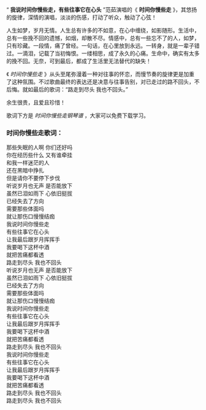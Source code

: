 

“ **我说时间你慢些走，有些往事它在心头** ”范茹演唱的《 **时间你慢些走** 》，其悠扬的旋律，深情的演唱，淡淡的伤感，打动了听众，触动了心弦！

人生如梦，岁月无情。人生总有许多的不如意，在心中缠绕，如影随形。生活中，总有一些挽不回的遗憾，如烟，却散不尽。情感中，总有一些忘不了的人，如梦，只有珍藏。一段情，痛了曾经。一句话，在心里放到永远。一转身，就是一辈子错过。一滴泪，记载了当初悔恨。一缕相思，成了永久的心痛。生命中，确实有太多的挽不回。无奈，可到最后，都成了生活里无法替代的缺失！

《 _时间你慢些走_
》从头至尾弥漫着一种对往事的怀恋，而慢节奏的旋律更是加重了这种氛围。不过歌曲最终的表达还是决意与往事告别，对已走过的路不回头，不后悔。就如最后的歌词：“路走到尽头
我也不回头。”

余生很贵，且爱且珍惜！

歌词下方是 _时间你慢些走钢琴谱_ ，大家可以免费下载学习。

### 时间你慢些走歌词：

那些失眠的人啊 你们还好吗  
你在经历些什么 又有谁牵挂  
和我一样迷茫的人  
还在黑暗中挣扎  
但是请你不要停下步伐  
听说岁月也无声 是否能放下  
虽然已泪如雨下 心依旧挺拔  
已经失去了方向  
需要那些体面吗  
就让那伤口慢慢结痂  
我说时间你慢些走  
有些往事它在心头  
让我最后跟岁月挥挥手  
我要喝下这杯中酒  
就把苦痛都看透  
路走到尽头 我也不回头  
听说岁月也无声 是否能放下  
虽然已泪如雨下 心依旧挺拔  
已经失去了方向  
需要那些体面吗  
就让那伤口慢慢结痂  
我说时间你慢些走  
有些往事它在心头  
让我最后跟岁月挥挥手  
我要喝下这杯中酒  
就把苦痛都看透  
路走到尽头 我也不回头  
我说时间你慢些走  
有些往事它在心头  
让我最后跟岁月挥挥手  
我要喝下这杯中酒  
就把苦痛都看透  
路走到尽头 我也不回头  
路走到尽头 我也不回头

